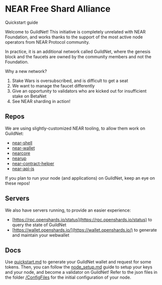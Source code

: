 # NEAR Free Shard Alliance
Quickstart guide

Welcome to GuildNet! This initiative is completely unrelated with NEAR Foundation, and works thanks to the support of the most active node operators from NEAR Protocol community.

In practice, it is an additional network called GuildNet, where the genesis block and the faucets are owned by the community members and not the Foundation.

Why a new network?
1. Stake Wars is oversubscribed, and is difficult to get a seat
2. We want to manage the faucet differently
3. Give an opportunity to validators who are kicked out for insufficient stake on BetaNet
4. See NEAR sharding in action!


## Repos

We are using slightly-customized NEAR tooling, to allow them work on GuildNet:
- [near-shell](https://github.com/near-guildnet/near-shell)
- [near-wallet](https://github.com/near-guildnet/near-wallet)
- [nearcore](https://github.com/near-guildnet/nearcore)
- [nearup](https://github.com/near-guildnet/nearup)
- [near-contract-helper](https://github.com/near-guildnet/near-contract-helper)
- [near-api-js](https://github.com/near-guildnet/near-api-js)

If you plan to run your node (and applications) on GuildNet, keep an eye on these repos!

## Servers

We also have servers running, to provide an easier experience:
- [https://rpc.openshards.io/status](https://rpc.openshards.io/status) to query the state of GuildNet
- [https://wallet.openshards.io/](https://wallet.openshards.io/) to generate and maintain your webwallet


## Docs

Use [quickstart.md](quickstart.md) to generate your GuildNet wallet and request for some tokens.
Then, you can follow the [node_setup.md](node_setup.md) guide to setup your keys and your node, and become a validator on GuildNet!
Refer to the json files in the folder [/ConfigFiles](/ConfigFiles) for the initial configuration of your node.